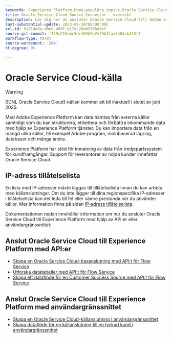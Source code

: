 ```yaml
---
keywords: Experience Platform;home;populära topics;Oracle Service Cloud;Oracle service cloud
title: Oracle Service Cloud Source Connector - översikt
description: Lär dig hur du ansluter Oracle Service Cloud till Adobe Experience Platform med API:er eller användargränssnittet.
last-substantial-update: 2023-04-26T00:00:00Z
exl-id: 5c914e8a-d8ed-469f-b17a-26a85705e9ef
source-git-commit: f129c215ebc5dc169b9a7ef9b3faa3463ab413f3
workflow-type: tm+mt
source-wordcount: '264'
ht-degree: 0%

---
```


# Oracle Service Cloud-källa

>[!WARNING]
>
>[!DNL Oracle Service Cloud]-källan kommer att bli inaktuell i slutet av juni 2025.

Med Adobe Experience Platform kan data hämtas från externa källor samtidigt som du kan strukturera, etikettera och förbättra inkommande data med hjälp av Experience Platform tjänster. Du kan importera data från en mängd olika källor, till exempel Adobe-program, molnbaserad lagring, databaser och många andra.

Experience Platform har stöd för inmatning av data från tredjepartssystem för kundframgångar. Support för leverantörer av nöjda kunder innefattar Oracle Service Cloud.

## IP-adress tillåtelselista

En lista med IP-adresser måste läggas till tillåtelselista innan du kan arbeta med källanslutningar. Om du inte lägger till dina regionspecifika IP-adresser i tillåtelselista kan det leda till fel eller sämre prestanda när du använder källor. Mer information finns på sidan [IP-adress tillåtelselista](../../ip-address-allow-list.md).

Dokumentationen nedan innehåller information om hur du ansluter Oracle Service Cloud till Experience Platform med hjälp av API:er eller användargränssnittet:

## Anslut Oracle Service Cloud till Experience Platform med API:er

- [Skapa en Oracle Service Cloud-basanslutning med API:t för Flow Service](../../tutorials/api/create/customer-success/oracle-service-cloud.md)
- [Utforska datatabeller med API:t för Flow Service](../../tutorials/api/explore/tabular.md)
- [Skapa ett dataflöde för en Customer Success Source med API:t för Flow Service](../../tutorials/api/collect/customer-success.md)

## Anslut Oracle Service Cloud till Experience Platform med användargränssnittet

- [Skapa en Oracle Service Cloud-källanslutning i användargränssnittet](../../tutorials/ui/create/customer-success/oracle-service-cloud.md)
- [Skapa dataflöde för en källanslutning till en lyckad kund i användargränssnittet](../../tutorials/ui/dataflow/customer-success.md)
